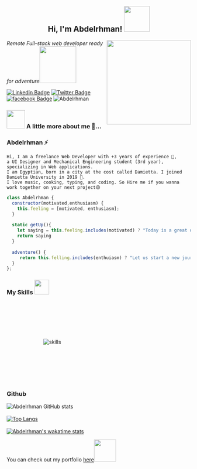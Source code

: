 <h2  align="center"> Hi, I'm Abdelrhman! <img src="https://3.bp.blogspot.com/-b67qo3Zk2mM/XNN_-5CUQ3I/AAAAAAAMh1Y/kRRa6QXNk60Gd_Ids6_1MvVeoOZsMMTXQCLcBGAs/s1600/AS0005264_09.gif" width="70"></h2>
<img align='right' src="https://media3.giphy.com/media/RbDKaczqWovIugyJmW/giphy.gif" width="230">
<p><em>Remote Full-stack web developer ready for adventure</em><img src="https://media.giphy.com/media/D75kF1uhr6ZLzexQq2/giphy.gif" width="100"></p>

[![Linkedin Badge](https://img.shields.io/badge/-Abdelrhman%20Samy-blue?style=flat-square&logo=Linkedin&logoColor=white&link=https://www.linkedin.com/in/abdelrhman-samy-80b14b215/)](https://www.linkedin.com/in/abdelrhman-samy-80b14b215/)
[![Twitter Badge](https://img.shields.io/badge/-@Mov_abd_-1ca0f1?style=flat-square&labelColor=1ca0f1&logo=twitter&logoColor=white&link=https://twitter.com/Mov_abd)](https://twitter.com/Mov_abd)
[![facebook Badge](https://img.shields.io/badge/-Abdelrhman%20Samy-informational?style=flat-square&labelColor=black&logo=facebook&link=https://www.facebook.com/Mov305)](https://www.facebook.com/Mov305)
<img src="https://komarev.com/ghpvc/?username=Mov305&label=Profile%20views&color=0e75b6&style=flat" alt="Abdelrhman" />

### <img src="https://media.giphy.com/media/kbVuid1Ak3uEHJUMVO/giphy.gif" width="50"> A little more about me 💬...  

<h3> Abdelrhman ⚡ </h3>

```
Hi, I am a freelance Web Developer with +3 years of experience 🔭, 
a UI Designer and Mechanical Engineering student (3rd year), specializing in Web applications.
I am Egyptian, born in a city at the cost called Damietta. I joined Damietta University in 2019 👯.
I love music, cooking, typing, and coding. So Hire me if you wanna work together on your next project😄
```

```javascript
class Abdelrhman {
  constructor(motivated,enthusiasm) {
    this.feeling = [motivated, enthusiasm];
  }
  
  static getUp(){
    let saying = this.feeling.includes(motivated) ? "Today is a great day" : " I'll make today a great day";
    return saying
  }
  
  adventure() {
     return this.felling.includes(enthuiasm) ? "Let us start a new journey together" : " There is now skip the trip is waiting for ya";
  }
};
```
### My Skills <img src="https://media.giphy.com/media/SvQzkTQb3ZwKcj1QTO/giphy.gif" width="40">

<img style="margin:100px" alt='skills' src="https://telegra.ph/file/dbc9b6ffd1add9e83614d.jpg" >

### Github

![Abdelrhman GitHub stats](https://github-readme-stats.vercel.app/api?username=Mov305&show_icons=true&theme=radical)
<br>
<br>
[![Top Langs](https://github-readme-stats.vercel.app/api/top-langs/?username=Mov305&layout=compact)](https://github.com/anuraghazra/github-readme-stats)
<br>
<br>
[![Abdelrhman's wakatime stats](https://github-readme-stats.vercel.app/api/wakatime?username=@Mov305)](https://github.com/anuraghazra/github-readme-stats)



<p>You can check out my portfolio <a href="https://abdelrhman.vercel.app">here</a><img src="https://media.giphy.com/media/cKPse5DZaptID3YAMK/giphy.gif" width="60"></p>

